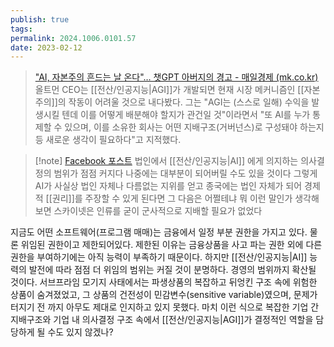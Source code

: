 ```yaml
---
publish: true
tags: 
permalink: 2024.1006.0101.57
date: 2023-02-12
---
```

>["AI, 자본주의 흔드는 날 온다"… 챗GPT 아버지의 경고 - 매일경제 (mk.co.kr)](https://m.mk.co.kr/news/it/10632855?fbclid=IwY2xjawFuQS5leHRuA2FlbQIxMQABHWPKHk0cQT81fcJt087Xv1hJ4isChPLVFN9bOcY1uHu7ZpLmOhfYslF6Dg_aem_LpvneKOSB6KQgDDkIjLxJw)
> 올트먼 CEO는 [[전산/인공지능|AGI]]가 개발되면 현재 시장 메커니즘인 [[자본주의]]의 작동이 어려울 것으로 내다봤다. 그는 "AGI는 (스스로 일해) 수익을 발생시킬 텐데 이를 어떻게 배분해야 할지가 관건일 것"이라면서 "또 AI를 누가 통제할 수 있으며, 이를 소유한 회사는 어떤 지배구조(거버넌스)로 구성돼야 하는지 등 새로운 생각이 필요하다"고 지적했다.	

> [!note] [Facebook 포스트](https://www.facebook.com/share/p/8LgMuC38jFMavr9o/)
> 법인에서 [[전산/인공지능|AI]] 에게 의지하는 의사결정의 범위가 점점 커지다 나중에는 대부분이 되어버릴 수도 있을 것이다 그렇게 AI가 사실상 법인 자체나 다름없는 지위를 얻고 종국에는 법인 자체가 되어 경제적 [[권리]]를 주장할 수 있게 된다면 그 다음은 어쩔테냐 
> 뭐 이런 말인가
> 생각해보면 스카이넷은 인류를 굳이 군사적으로 지배할 필요가 없었다

지금도 어떤 소프트웨어(프로그램 매매)는 금융에서 일정 부분 권한을 가지고 있다. 물론 위임된 권한이고 제한되어있다. 제한된 이유는 금융상품을 사고 파는 권한 외에 다른 권한을 부여하기에는 아직 능력이 부족하기 때문이다. 하지만 [[전산/인공지능|AI]] 능력의 발전에 따라 점점 더 위임의 범위는 커질 것이 분명하다. 경영의 범위까지 확산될 것이다.
서브프라임 모기지 사태에서는 파생상품의 복잡하고 뒤엉킨 구조 속에 위험한 상품이 숨겨졌었고, 그 상품의 건전성이 민감변수(sensitive variable)였으며, 문제가 터지기 전 까지 아무도 제대로 인지하고 있지 못했다. 마치 이런 식으로 복잡한 기업 간 지배구조와 기업 내 의사결정 구조 속에서 [[전산/인공지능|AGI]]가 결정적인 역할을 담당하게 될 수도 있지 않겠나?